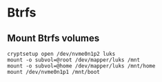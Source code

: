 <!-- markdownlint-disable MD013 -->
<!-- markdownlint-disable MD033 -->
<!-- markdownlint-disable MD046 -->

# Btrfs

## Mount Btrfs volumes

```shell
cryptsetup open /dev/nvme0n1p2 luks
mount -o subvol=@root /dev/mapper/luks /mnt
mount -o subvol=@home /dev/mapper/luks /mnt/home
mount /dev/nvme0n1p1 /mnt/boot
```
